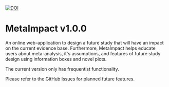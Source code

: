 [![DOI](https://zenodo.org/badge/DOI/10.5281/zenodo.7951024.svg)](https://doi.org/10.5281/zenodo.7951024)

# MetaImpact v1.0.0

An online web-application to design a future study that will have an impact on the current evidence base. Furthermore, MetaImpact helps educate users about meta-analysis, it's assumptions, and features of future study design using information boxes and novel plots.

The current version only has frequentist functionality.

Please refer to the GitHub Issues for planned future features.

